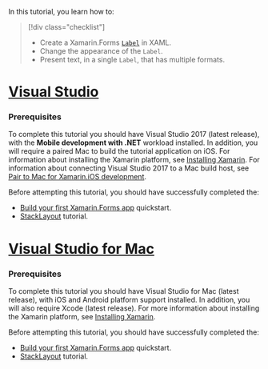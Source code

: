 In this tutorial, you learn how to:

> [!div class="checklist"]
> - Create a Xamarin.Forms [`Label`](xref:Xamarin.Forms.Label) in XAML.
> - Change the appearance of the `Label`.
> - Present text, in a single `Label`, that has multiple formats.

# [Visual Studio](#tab/vswin)

### Prerequisites

To complete this tutorial you should have Visual Studio 2017 (latest release), with the **Mobile development with .NET** workload installed. In addition, you will require a paired Mac to build the tutorial application on iOS. For information about installing the Xamarin platform, see [Installing Xamarin](~/get-started/installation/index.md). For information about connecting Visual Studio 2017 to a Mac build host, see [Pair to Mac for Xamarin.iOS development](~/ios/get-started/installation/windows/connecting-to-mac/index.md).

Before attempting this tutorial, you should have successfully completed the:

- [Build your first Xamarin.Forms app](~/get-started/first-app/index.md) quickstart.
- [StackLayout](~/get-started/tutorials/stacklayout/index.yml) tutorial.

# [Visual Studio for Mac](#tab/vsmac)

### Prerequisites

To complete this tutorial you should have Visual Studio for Mac (latest release), with iOS and Android platform support installed. In addition, you will also require Xcode (latest release). For more information about installing the Xamarin platform, see [Installing Xamarin](~/get-started/installation/index.md).

Before attempting this tutorial, you should have successfully completed the:

- [Build your first Xamarin.Forms app](~/get-started/first-app/index.md) quickstart.
- [StackLayout](~/get-started/tutorials/stacklayout/index.yml) tutorial.
